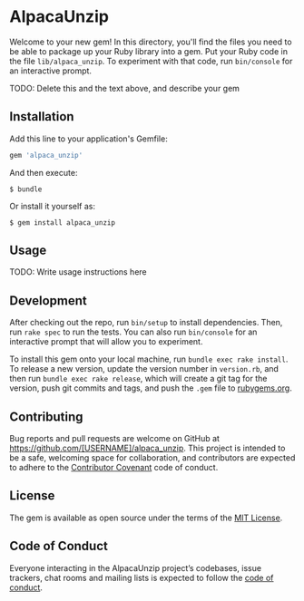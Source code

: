 # AlpacaUnzip

Welcome to your new gem! In this directory, you'll find the files you need to be able to package up your Ruby library into a gem. Put your Ruby code in the file `lib/alpaca_unzip`. To experiment with that code, run `bin/console` for an interactive prompt.

TODO: Delete this and the text above, and describe your gem

## Installation

Add this line to your application's Gemfile:

```ruby
gem 'alpaca_unzip'
```

And then execute:

    $ bundle

Or install it yourself as:

    $ gem install alpaca_unzip

## Usage

TODO: Write usage instructions here

## Development

After checking out the repo, run `bin/setup` to install dependencies. Then, run `rake spec` to run the tests. You can also run `bin/console` for an interactive prompt that will allow you to experiment.

To install this gem onto your local machine, run `bundle exec rake install`. To release a new version, update the version number in `version.rb`, and then run `bundle exec rake release`, which will create a git tag for the version, push git commits and tags, and push the `.gem` file to [rubygems.org](https://rubygems.org).

## Contributing

Bug reports and pull requests are welcome on GitHub at https://github.com/[USERNAME]/alpaca_unzip. This project is intended to be a safe, welcoming space for collaboration, and contributors are expected to adhere to the [Contributor Covenant](http://contributor-covenant.org) code of conduct.

## License

The gem is available as open source under the terms of the [MIT License](https://opensource.org/licenses/MIT).

## Code of Conduct

Everyone interacting in the AlpacaUnzip project’s codebases, issue trackers, chat rooms and mailing lists is expected to follow the [code of conduct](https://github.com/[USERNAME]/alpaca_unzip/blob/master/CODE_OF_CONDUCT.md).
